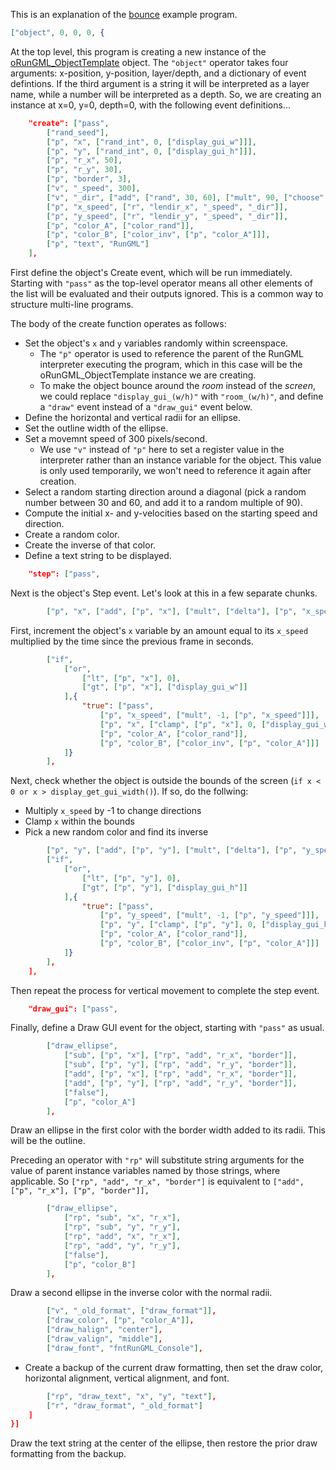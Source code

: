 This is an explanation of the [bounce](src/datafiles/RunGML/programs/examples/bounce.json) example program.

```json
["object", 0, 0, 0, {
```
At the top level, this program is creating a new instance of the [oRunGML_ObjectTemplate](src/objects/oRunGML_ObjectTemplate) object.
The `"object"` operator takes four arguments: x-position, y-position, layer/depth, and a dictionary of event defintions.
If the third argument is a string it will be interpreted as a layer name, while a number will be interpreted as a depth.
So, we are creating an instance at x=0, y=0, depth=0, with the following event definitions...

```json
	"create": ["pass",
		["rand_seed"],
		["p", "x", ["rand_int", 0, ["display_gui_w"]]],
		["p", "y", ["rand_int", 0, ["display_gui_h"]]],
		["p", "r_x", 50],
		["p", "r_y", 30],
		["p", "border", 3],
		["v", "_speed", 300],
		["v", "_dir", ["add", ["rand", 30, 60], ["mult", 90, ["choose", ["list", 0, 1, 2, 3]]]]],
		["p", "x_speed", ["r", "lendir_x", "_speed", "_dir"]],
		["p", "y_speed", ["r", "lendir_y", "_speed", "_dir"]],
		["p", "color_A", ["color_rand"]],
		["p", "color_B", ["color_inv", ["p", "color_A"]]],
		["p", "text", "RunGML"]
	],
```
First define the object's Create event, which will be run immediately.
Starting with `"pass"` as the top-level operator means all other elements of the list will be evaluated and their outputs ignored. This is a common way to structure multi-line programs.

The body of the create function operates as follows:

- Set the object's `x` and `y` variables randomly within screenspace.
    - The `"p"` operator is used to reference the parent of the RunGML interpreter executing the program, which in this case will be the oRunGML_ObjectTemplate instance we are creating.
    - To make the object bounce around the *room* instead of the *screen*, we could replace `"display_gui_(w/h)"` with `"room_(w/h)"`, and define a `"draw"` event instead of a `"draw_gui"` event below.
- Define the horizontal and vertical radii for an ellipse.
- Set the outline width of the ellipse.
- Set a movemnt speed of 300 pixels/second.
    - We use `"v"` instead of `"p"` here to set a register value in the interpreter rather than an instance variable for the object.  This value is only used temporarily, we won't need to reference it again after creation.
- Select a random starting direction around a diagonal (pick a random number between 30 and 60, and add it to a random multiple of 90).
- Compute the initial x- and y-velocities based on the starting speed and direction.
- Create a random color.
- Create the inverse of that color.
- Define a text string to be displayed.

```json
	"step": ["pass",
```
Next is the object's Step event.  Let's look at this in a few separate chunks.

```json
		["p", "x", ["add", ["p", "x"], ["mult", ["delta"], ["p", "x_speed"]]]],
```
First, increment the object's `x` variable by an amount equal to its `x_speed` multiplied by the time since the previous frame in seconds.

```json
		["if",
			["or",
				["lt", ["p", "x"], 0],
				["gt", ["p", "x"], ["display_gui_w"]]
			],{
				"true": ["pass",
					["p", "x_speed", ["mult", -1, ["p", "x_speed"]]],
					["p", "x", ["clamp", ["p", "x"], 0, ["display_gui_w"]]],
					["p", "color_A", ["color_rand"]],
					["p", "color_B", ["color_inv", ["p", "color_A"]]]
			]}
		],
```
Next, check whether the object is outside the bounds of the screen (`if x < 0 or x > display_get_gui_width()`).
If so, do the follwing:
- Multiply `x_speed` by -1 to change directions
- Clamp `x` within the bounds
- Pick a new random color and find its inverse

```json
		["p", "y", ["add", ["p", "y"], ["mult", ["delta"], ["p", "y_speed"]]]],
		["if",
			["or",
				["lt", ["p", "y"], 0],
				["gt", ["p", "y"], ["display_gui_h"]]
			],{
				"true": ["pass",
					["p", "y_speed", ["mult", -1, ["p", "y_speed"]]],
					["p", "y", ["clamp", ["p", "y"], 0, ["display_gui_h"]]],
					["p", "color_A", ["color_rand"]],
					["p", "color_B", ["color_inv", ["p", "color_A"]]]
			]}
		],
	],
```
Then repeat the process for vertical movement to complete the step event.

```json
	"draw_gui": ["pass",
```
Finally, define a Draw GUI event for the object, starting with `"pass"` as usual.

```json
		["draw_ellipse", 
			["sub", ["p", "x"], ["rp", "add", "r_x", "border"]],
			["sub", ["p", "y"], ["rp", "add", "r_y", "border"]],
			["add", ["p", "x"], ["rp", "add", "r_x", "border"]],
			["add", ["p", "y"], ["rp", "add", "r_y", "border"]],
			["false"],
			["p", "color_A"]
		],
```

Draw an ellipse in the first color with the border width added to its radii.  This will be the outline.

Preceding an operator with `"rp"` will substitute string arguments for the value of parent instance variables named by those strings, where applicable. So `["rp", "add", "r_x", "border"]` is equivalent to `["add", ["p", "r_x"], ["p", "border"]],`

```json
		["draw_ellipse", 
			["rp", "sub", "x", "r_x"],
			["rp", "sub", "y", "r_y"],
			["rp", "add", "x", "r_x"],
			["rp", "add", "y", "r_y"],
			["false"],
			["p", "color_B"]
		],
```

Draw a second ellipse in the inverse color with the normal radii.

```json
		["v", "_old_format", ["draw_format"]],
		["draw_color", ["p", "color_A"]],
		["draw_halign", "center"],
		["draw_valign", "middle"],
		["draw_font", "fntRunGML_Console"],

```
- Create a backup of the current draw formatting, then set the draw color, horizontal alignment, vertical alignment, and font.

```json
		["rp", "draw_text", "x", "y", "text"],
		["r", "draw_format", "_old_format"]
	]
}]
```

Draw the text string at the center of the ellipse, then restore the prior draw formatting from the backup.
